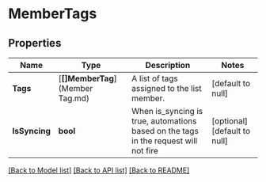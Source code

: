 # MemberTags

## Properties
Name | Type | Description | Notes
------------ | ------------- | ------------- | -------------
**Tags** | [**[]MemberTag**](Member Tag.md) | A list of tags assigned to the list member. | [default to null]
**IsSyncing** | **bool** | When is_syncing is true, automations based on the tags in the request will not fire | [optional] [default to null]

[[Back to Model list]](../README.md#documentation-for-models) [[Back to API list]](../README.md#documentation-for-api-endpoints) [[Back to README]](../README.md)


